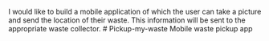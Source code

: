 I would like to build a mobile application of which the user can take a picture and send the location of their waste.
This information will be sent to the appropriate waste collector. # Pickup-my-waste
Mobile waste pickup app
